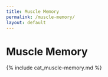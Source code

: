 ```yaml
---
title: Muscle Memory
permalink: /muscle-memory/
layout: default
---
```


# Muscle Memory

{% include cat_muscle-memory.md %}

